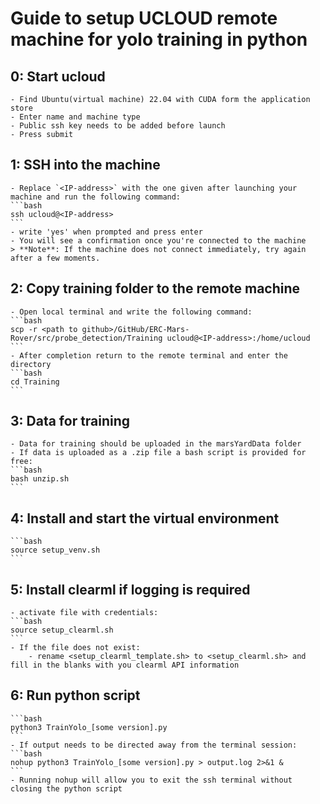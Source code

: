 # Guide to setup UCLOUD remote machine for yolo training in python

## 0: Start ucloud
	- Find Ubuntu(virtual machine) 22.04 with CUDA form the application store
	- Enter name and machine type
	- Public ssh key needs to be added before launch
	- Press submit

## 1: SSH into the machine
	- Replace `<IP-address>` with the one given after launching your machine and run the following command:
	```bash
	ssh ucloud@<IP-address>
	```
	- write 'yes' when prompted and press enter
	- You will see a confirmation once you're connected to the machine
	> **Note**: If the machine does not connect immediately, try again after a few moments.

## 2: Copy training folder to the remote machine
	- Open local terminal and write the following command:
	```bash
	scp -r <path to github>/GitHub/ERC-Mars-Rover/src/probe_detection/Training ucloud@<IP-address>:/home/ucloud
	```
	- After completion return to the remote terminal and enter the directory
	```bash
	cd Training
	```

## 3: Data for training
	- Data for training should be uploaded in the marsYardData folder
	- If data is uploaded as a .zip file a bash script is provided for free:
	```bash
	bash unzip.sh
	```

## 4: Install and start the virtual environment
	```bash
	source setup_venv.sh
	```

## 5: Install clearml if logging is required
	- activate file with credentials:
	```bash
	source setup_clearml.sh
	```
	- If the file does not exist: 
		- rename <setup_clearml_template.sh> to <setup_clearml.sh> and fill in the blanks with you clearml API information

## 6: Run python script
	```bash
	python3 TrainYolo_[some version].py
	```
	- If output needs to be directed away from the terminal session:
	```bash
	nohup python3 TrainYolo_[some version].py > output.log 2>&1 &
	```
	- Running nohup will allow you to exit the ssh terminal without closing the python script
	
